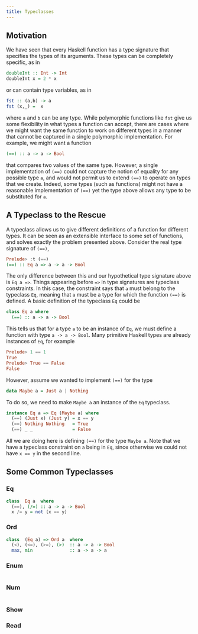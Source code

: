 ```yaml
---
title: Typeclasses
---
```


## Motivation

We have seen that every Haskell function has a type signature that specifies
the types of its arguments. These types can be completely specific, as in

```haskell
doubleInt :: Int -> Int
doubleInt x = 2 * x
```

or can contain type variables, as in

```haskell
fst :: (a,b) -> a
fst (x,_) =  x
```

where `a` and `b` can be any type. While polymorphic functions like `fst` give 
us some flexibility in what types a function can accept, there are cases where
we might want the same function to work on different types in a manner that 
cannot be captured in a single polymorphic implementation. For example, we might
want a function

```haskell
(==) :: a -> a -> Bool
```

that compares two values of the same type. However, a single implementation of
`(==)` could not capture the notion of equality for any possible type `a`, and
would not permit us to extend `(==)` to operate on types that we create. Indeed,
some types (such as functions) might not have a reasonable implementation of 
`(==)` yet the type above allows any type to be substituted for `a`.

## A Typeclass to the Rescue

A typeclass allows us to give different definitions of a function for different
types. It can be seen as an extensible interface to some set of functions, and solves
exactly the problem presented above. Consider the real type signature of `(==)`,

```haskell
Prelude> :t (==)
(==) :: Eq a => a -> a -> Bool
```

The only difference between this and our hypothetical type signature above is
`Eq a =>`. Things appearing before `=>` in type signatures are typeclass
constraints. In this case, the constraint says that `a` must belong to the
typeclass `Eq`, meaning that `a` must be a type for which the function `(==)` is
defined. A basic definition of the typeclass `Eq` could be 

```haskell
class Eq a where 
  (==) :: a -> a -> Bool
```

This tells us that for a type `a` to be an instance of `Eq`, we must define a
function with type `a -> a -> Bool`. Many primitive Haskell types are already
instances of `Eq`, for example

```haskell
Prelude> 1 == 1
True
Prelude> True == False
False
```

However, assume we wanted to implement `(==)` for the type

```haskell
data Maybe a = Just a | Nothing
```

To do so, we need to make `Maybe a` an instance of the `Eq` typeclass. 

```haskell
instance Eq a => Eq (Maybe a) where
  (==) (Just x) (Just y) = x == y
  (==) Nothing Nothing   = True
  (==) _ _               = False
```
All we are doing here is defining `(==)` for the type `Maybe a`. Note that we have a
typeclass constraint on `a` being in `Eq`, since otherwise we could not have `x
== y` in the second line. 

## Some Common Typeclasses

### Eq

```haskell
class  Eq a  where
  (==), (/=) :: a -> a -> Bool
  x /= y = not (x == y)
```

### Ord

```haskell
class  (Eq a) => Ord a  where
  (<), (<=), (>=), (>)  :: a -> a -> Bool
  max, min              :: a -> a -> a
```

### Enum

```haskell

```

### Num

```haskell

```

### Show

### Read
